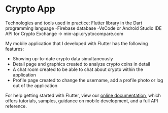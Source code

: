 # Crypto App

Technologies and tools used in practice:
Flutter library in the Dart programming language
-Firebase database
-VsCode or Android Studio IDE
API for Crypto Exchange -> min-api.cryptocompare.com


My mobile application that I developed with Flutter has the following features: <br>
- Showing up-to-date crypto data simultaneously
- Detail page and graphics created to analyze crypto coins in detail
- A chat room created to be able to chat about crypto within the application
- Profile page created to change the username, add a profile photo or log out of the application






For help getting started with Flutter, view our
[online documentation](https://flutter.dev/docs), which offers tutorials,
samples, guidance on mobile development, and a full API reference.
